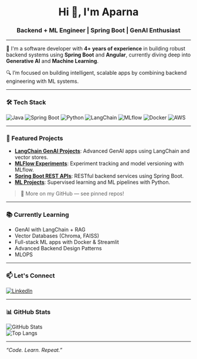 <h1 align="center">Hi 👋, I'm Aparna</h1>
<h3 align="center">Backend + ML Engineer | Spring Boot | GenAI Enthusiast</h3>

---

🚀 I'm a software developer with **4+ years of experience** in building robust backend systems using **Spring Boot** and **Angular**, currently diving deep into **Generative AI** and **Machine Learning**.

🔍 I’m focused on building intelligent, scalable apps by combining backend engineering with ML systems.

---

### 🛠️ Tech Stack
![Java](https://img.shields.io/badge/Java-ED8B00?style=for-the-badge&logo=java&logoColor=white)
![Spring Boot](https://img.shields.io/badge/Spring_Boot-6DB33F?style=for-the-badge&logo=spring-boot&logoColor=white)
![Python](https://img.shields.io/badge/Python-FFD43B?style=for-the-badge&logo=python&logoColor=blue)
![LangChain](https://img.shields.io/badge/LangChain-2c2c2c?style=for-the-badge&logo=langchain&logoColor=white)
![MLflow](https://img.shields.io/badge/MLflow-0A0A0A?style=for-the-badge&logo=mlflow&logoColor=white)
![Docker](https://img.shields.io/badge/Docker-2496ED?style=for-the-badge&logo=docker&logoColor=white)
![AWS](https://img.shields.io/badge/AWS-FF9900?style=for-the-badge&logo=amazonaws&logoColor=white)

---

### 📌 Featured Projects

- [**LangChain GenAI Projects**](https://github.com/Aparna-k246/GENAI-Projects-Langchain): Advanced GenAI apps using LangChain and vector stores.
- [**MLFlow Experiments**](https://github.com/Aparna-k246/mlflowexperiments): Experiment tracking and model versioning with MLflow.
- [**Spring Boot REST APIs**](#): RESTful backend services using Spring Boot.
- [**ML Projects**](https://github.com/Aparna-k246/Ml-projects): Supervised learning and ML pipelines with Python.

> 🔗 More on my GitHub — see pinned repos!

---

### 📚 Currently Learning
- GenAI with LangChain + RAG
- Vector Databases (Chroma, FAISS)
- Full-stack ML apps with Docker & Streamlit
- Advanced Backend Design Patterns
- MLOPS

---

### 📫 Let's Connect  
[![LinkedIn](https://img.shields.io/badge/LinkedIn-blue?style=flat&logo=linkedin&labelColor=blue)](https://www.linkedin.com/in/aparna-k-628005167/)

---

### 📊 GitHub Stats 
![GitHub Stats](https://github-readme-stats.vercel.app/api?username=Aparna-k246&show_icons=true&theme=radical)  
![Top Langs](https://github-readme-stats.vercel.app/api/top-langs/?username=Aparna-k246&layout=compact&theme=radical)

---

_“Code. Learn. Repeat.”_

